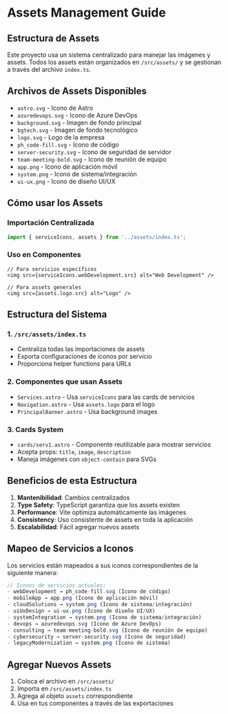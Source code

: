 # Assets Management Guide

## Estructura de Assets

Este proyecto usa un sistema centralizado para manejar las imágenes y assets. Todos los assets están organizados en `/src/assets/` y se gestionan a través del archivo `index.ts`.

## Archivos de Assets Disponibles

- `astro.svg` - Icono de Astro
- `azuredevops.svg` - Icono de Azure DevOps  
- `background.svg` - Imagen de fondo principal
- `bgtech.svg` - Imagen de fondo tecnológico
- `logo.svg` - Logo de la empresa
- `ph_code-fill.svg` - Icono de código
- `server-security.svg` - Icono de seguridad de servidor
- `team-meeting-bold.svg` - Icono de reunión de equipo
- `app.png` - Icono de aplicación móvil
- `system.png` - Icono de sistema/integración
- `ui-ux.png` - Icono de diseño UI/UX

## Cómo usar los Assets

### Importación Centralizada

```typescript
import { serviceIcons, assets } from '../assets/index.ts';
```

### Uso en Componentes

```astro
// Para servicios específicos
<img src={serviceIcons.webDevelopment.src} alt="Web Development" />

// Para assets generales
<img src={assets.logo.src} alt="Logo" />
```

## Estructura del Sistema

### 1. `/src/assets/index.ts`

- Centraliza todas las importaciones de assets
- Exporta configuraciones de iconos por servicio
- Proporciona helper functions para URLs

### 2. Componentes que usan Assets

- `Services.astro` - Usa `serviceIcons` para las cards de servicios
- `Navigation.astro` - Usa `assets.logo` para el logo
- `PrincipalBanner.astro` - Usa background images

### 3. Cards System

- `cards/serv1.astro` - Componente reutilizable para mostrar servicios
- Acepta props: `title`, `image`, `description`
- Maneja imágenes con `object-contain` para SVGs

## Beneficios de esta Estructura

1. **Mantenibilidad**: Cambios centralizados
2. **Type Safety**: TypeScript garantiza que los assets existen
3. **Performance**: Vite optimiza automáticamente las imágenes
4. **Consistency**: Uso consistente de assets en toda la aplicación
5. **Escalabilidad**: Fácil agregar nuevos assets

## Mapeo de Servicios a Iconos

Los servicios están mapeados a sus iconos correspondientes de la siguiente manera:

```typescript
// Iconos de servicios actuales:
- webDevelopment → ph_code-fill.svg (Icono de código)
- mobileApp → app.png (Icono de aplicación móvil)
- cloudSolutions → system.png (Icono de sistema/integración)
- uiUxDesign → ui-ux.png (Icono de diseño UI/UX)
- systemIntegration → system.png (Icono de sistema/integración)
- devops → azuredevops.svg (Icono de Azure DevOps)
- consulting → team-meeting-bold.svg (Icono de reunión de equipo)
- cybersecurity → server-security.svg (Icono de seguridad)
- legacyModernization → system.png (Icono de sistema)
```

## Agregar Nuevos Assets

1. Coloca el archivo en `/src/assets/`
2. Importa en `/src/assets/index.ts`
3. Agrega al objeto `assets` correspondiente
4. Usa en tus componentes a través de las exportaciones
